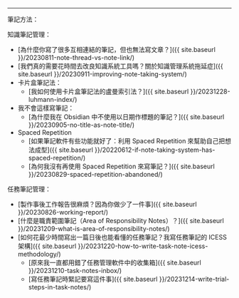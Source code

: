 ---

筆記方法：

知識筆記管理：

- [為什麼你寫了很多互相連結的筆記，但也無法寫文章？]({{ site.baseurl }}/20230811-note-thread-vs-note-link/)
- [我們真的需要花時間去改良知識系統工具嗎？關於知識管理系統拖延症]({{ site.baseurl }}/20230911-improving-note-taking-system/)
- 卡片盒筆記法：
    - [我如何使用卡片盒筆記法的盧曼索引法？]({{ site.baseurl }}/20231228-luhmann-index/)
- 我不會這樣寫筆記：
    - [為什麼我在 Obsidian 中不使用以日期作標題的筆記？]({{ site.baseurl }}/20230905-no-title-as-note-title/)
- Spaced Repetition
    - [如果筆記軟件有些功能就好了：利用 Spaced Repetition 來幫助自己把想法成型]({{ site.baseurl }}/20220612-if-note-taking-system-has-spaced-repetition/)
    - [為何我沒有再使用 Spaced Repetition 來寫筆記？]({{ site.baseurl }}/20230829-spaced-repetition-abandoned/)

任務筆記管理：

- [製作事後工作報告很麻煩？因為你做少了一件事]({{ site.baseurl }}/20230826-working-report/)
- [什麼是職責範圍筆記（Area of Responsibility Notes）？]({{ site.baseurl }}/20231209-what-is-area-of-responsibility-notes/)
- [如何花最少時間寫出一篇日後也能看懂的任務筆記？我寫任務筆記的 ICESS 架構]({{ site.baseurl }}/20231220-how-to-write-task-note-icess-methodology/) 
    - [原來我一直都用錯了任務管理軟件中的收集箱]({{ site.baseurl }}/20231210-task-notes-inbox/)
    - [寫任務筆記時緊記要寫這件事]({{ site.baseurl }}/20231214-write-trial-steps-in-task-notes/)
 